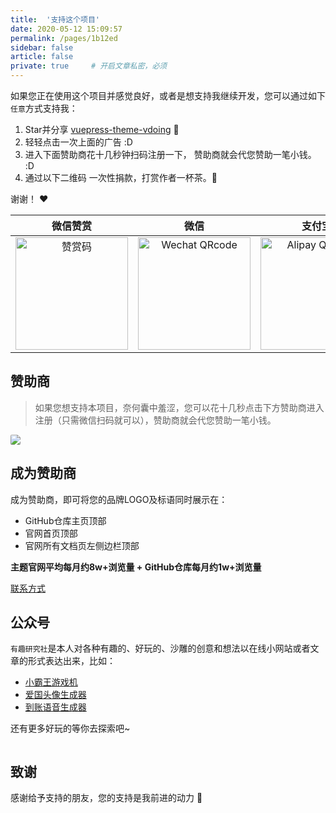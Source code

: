 ```yaml
---
title:  '支持这个项目'
date: 2020-05-12 15:09:57
permalink: /pages/1b12ed
sidebar: false
article: false
private: true     # 开启文章私密，必须
---
```


如果您正在使用这个项目并感觉良好，或者是想支持我继续开发，您可以通过如下`任意`方式支持我：

1. Star并分享 [vuepress-theme-vdoing](https://github.com/xugaoyi/vuepress-theme-vdoing) :rocket:
2. 轻轻点击一次上面的广告 :D
2. 进入下面赞助商花十几秒钟扫码注册一下， 赞助商就会代您赞助一笔小钱。 :D
3. 通过以下二维码 一次性捐款，打赏作者一杯茶。:tea:

谢谢！ :heart:

| 微信赞赏 | 微信 | 支付宝 |
| :---: | :---: | :---: |
| <img :src="$withBase('/img/qrcode/wxzs.jpg')" alt="赞赏码" width=180> | <img :src="$withBase('/img/qrcode/wxzz.jpg')" alt="Wechat QRcode" width=180>| <img :src="$withBase('/img/qrcode/zfbzz.jpg')" alt="Alipay QRcode" width=180> |

## 赞助商
> 如果您想支持本项目，奈何囊中羞涩，您可以花十几秒点击下方赞助商进入注册（只需微信扫码就可以），赞助商就会代您赞助一笔小钱。

<!-- <a href="http://apifox.cn/a103xugaoyi" target="_blank"><img src="/img/Apifox-860x320.png" class="no-zoom" style="width: 400px;border-radius: 2px;"></a> -->
<a href="http://apifox.cn/a103xugaoyi" target="_blank"><img src="https://jsd.cdn.zzko.cn/gh/xugaoyi/blog-gitalk-comment@master/img/431669861564_.2470ykdcpbds.jpg" class="no-zoom" style="border-radius: 2px;"></a>


## 成为赞助商

成为赞助商，即可将您的品牌LOGO及标语同时展示在：
- GitHub仓库主页顶部
- 官网首页顶部
- 官网所有文档页左侧边栏顶部

**主题官网平均每月约8w+浏览量 + GitHub仓库每月约1w+浏览量**

[联系方式](https://xugaoyi.com/about/#%E8%81%94%E7%B3%BB)

## 公众号
`有趣研究社`是本人对各种有趣的、好玩的、沙雕的创意和想法以在线小网站或者文章的形式表达出来，比如：
- [小霸王游戏机](https://game.xugaoyi.com)
- [爱国头像生成器](https://avatar.xugaoyi.com/)
- [到账语音生成器](https://zfb.xugaoyi.com/)

还有更多好玩的等你去探索吧~

<img :src="$withBase('/img/qrcode/gzh.jpg')"  style="width:180px;" />

## 致谢
感谢给予支持的朋友，您的支持是我前进的动力 🎉
